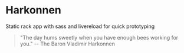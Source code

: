 # Harkonnen

Static rack app with sass and livereload for quick prototyping

> "The day hums sweetly when you have enough bees working for you."
-- The Baron Vladimir Harkonnen
